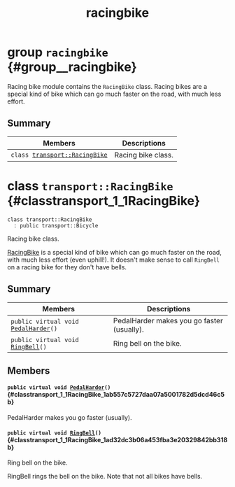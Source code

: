 ﻿---
parent: overview
title: racingbike
nav_order: 1
---


# group `racingbike` {#group__racingbike}

Racing bike module contains the `RacingBike` class. Racing bikes are a special kind of bike which can go much faster on the road, with much less effort.

## Summary

 Members                        | Descriptions                                
--------------------------------|---------------------------------------------
`class `[`transport::RacingBike`](#classtransport_1_1RacingBike) | Racing bike class.

# class `transport::RacingBike` {#classtransport_1_1RacingBike}

```
class transport::RacingBike
  : public transport::Bicycle
```  

Racing bike class.

[RacingBike](#classtransport_1_1RacingBike) is a special kind of bike which can go much faster on the road, with much less effort (even uphill!). It doesn't make sense to call `RingBell` on a racing bike for they don't have bells.

## Summary

 Members                        | Descriptions                                
--------------------------------|---------------------------------------------
`public virtual void `[`PedalHarder`](#classtransport_1_1RacingBike_1ab557c5727daa07a5001782d5dcd46c5b)`()` | PedalHarder makes you go faster (usually).
`public virtual void `[`RingBell`](#classtransport_1_1RacingBike_1ad32dc3b06a453fba3e20329842bb318b)`()` | Ring bell on the bike.

## Members

#### `public virtual void `[`PedalHarder`](#classtransport_1_1RacingBike_1ab557c5727daa07a5001782d5dcd46c5b)`()` {#classtransport_1_1RacingBike_1ab557c5727daa07a5001782d5dcd46c5b}

PedalHarder makes you go faster (usually).

#### `public virtual void `[`RingBell`](#classtransport_1_1RacingBike_1ad32dc3b06a453fba3e20329842bb318b)`()` {#classtransport_1_1RacingBike_1ad32dc3b06a453fba3e20329842bb318b}

Ring bell on the bike.

RingBell rings the bell on the bike. Note that not all bikes have bells.

